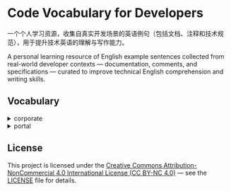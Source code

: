 # Code Vocabulary for Developers

一个个人学习资源，收集自真实开发场景的英语例句（包括文档、注释和技术规范），用于提升技术英语的理解与写作能力。

A personal learning resource of English example sentences collected from real-world developer contexts — documentation, comments, and specifications — curated to improve technical English comprehension and writing skills.


## Vocabulary

<details>

<summary>corporate</summary>

* adj. 公司的
  * [Kubernetes pods installed on linux server can’t access any API’s or ips from local **corporate** network but can communicate with each other and internet.](https://discuss.kubernetes.io/t/kubernetes-pods-installed-on-linux-server-cant-access-any-apis-or-ips-from-local-corporate-network-but-can-communicate-with-each-other-and-internet/30226/1)
    * 运行在 Linux 服务器上的 k8s pods，无法访问本地**公司**网络的任何 API 或 IP，但可以互相通信并访问互联网。
* adj. 全体的，团体的

</details>

<details>

<summary>portal</summary>

* n. 门户网站
  * [Backstage is an open framework for building developer **portals**.](https://github.com/backstage/backstage#:~:text=Backstage%20is%20an%20open%20framework%20for%20building%20developer%20portals)
    * Backstage 是一个用于构建开发者**门户**的开放框架。
* n. 出入口
* n. 正门

</details>

## License

This project is licensed under the [Creative Commons Attribution-NonCommercial 4.0 International License (CC BY-NC 4.0)](https://creativecommons.org/licenses/by-nc/4.0/) — see the [LICENSE](https://github.com/dushaoshuai/code-vocab/blob/main/LICENSE) file for details.
